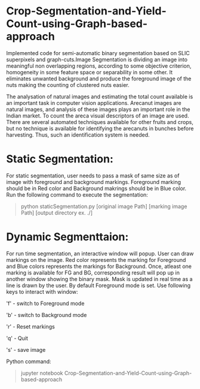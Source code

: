 # Crop-Segmentation-and-Yield-Count-using-Graph-based-approach

Implemented code for semi-automatic binary segmentation based on SLIC superpixels and graph-cuts.Image Segmentation is dividing an image into meaningful non overlapping regions, according to some objective criterion, homogeneity in some feature space or separability in some other. It eliminates unwanted background and produce the foreground image of the nuts making the counting of clustered nuts easier.

The analysation of natural images and estimating the total count available is an important task in computer vision applications. Arecanut images are natural images, and analysis of these images plays an important role in the Indian market. To count the areca visual descriptors of an image are used. There are several automated techniques available for other fruits and crops, but no technique is available for identifying the arecanuts in bunches before harvesting. Thus, such an identification system is needed.

# Static Segmentation:

For static segmentation, user needs to pass a mask of same size as of image with foreground and background markings. Foreground marking should be in Red color and Background makrings should be in Blue color. Run the following command to execute the segmentation:

> python staticSegmentation.py [original image Path] [marking image Path] [output directory ex. ./]

# Dynamic Segmenttaion:

For run time segmentation, an interactive window will popup. User can draw markings on the image. Red color represents the marking for Foreground and Blue colors represents the markings for Background. Once, atleast one marking is available for FG and BG, corresponding result will pop up in another window showing the binary mask. Mask is updated in real time as a line is drawn by the user.
By default Foreground mode is set. Use following keys to interact with window:

'f' - switch to Foreground mode

'b' - switch to Background mode

'r' - Reset markings

'q' - Quit

's' - save image

Python command:

> jupyter notebook Crop-Segmentation-and-Yield-Count-using-Graph-based-approach



